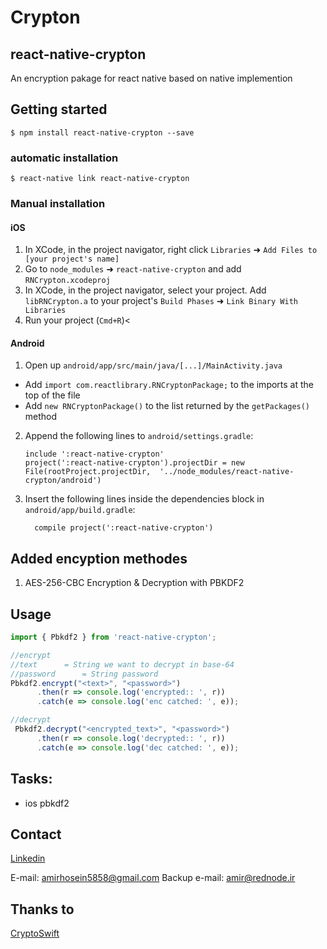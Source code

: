 
# Crypton

## react-native-crypton 
An encryption pakage for react native based on native implemention 



## Getting started

`$ npm install react-native-crypton --save`

### automatic installation

`$ react-native link react-native-crypton`

### Manual installation


#### iOS
1. In XCode, in the project navigator, right click `Libraries` ➜ `Add Files to [your project's name]`
2. Go to `node_modules` ➜ `react-native-crypton` and add `RNCrypton.xcodeproj`
3. In XCode, in the project navigator, select your project. Add `libRNCrypton.a` to your project's `Build Phases` ➜ `Link Binary With Libraries`
4. Run your project (`Cmd+R`)<

#### Android

1. Open up `android/app/src/main/java/[...]/MainActivity.java`
  - Add `import com.reactlibrary.RNCryptonPackage;` to the imports at the top of the file
  - Add `new RNCryptonPackage()` to the list returned by the `getPackages()` method
2. Append the following lines to `android/settings.gradle`:
  	```
  	include ':react-native-crypton'
  	project(':react-native-crypton').projectDir = new File(rootProject.projectDir, 	'../node_modules/react-native-crypton/android')
  	```
3. Insert the following lines inside the dependencies block in `android/app/build.gradle`:
  	```
      compile project(':react-native-crypton')
  	```

<!-- #### Windows
[Read it! :D](https://github.com/ReactWindows/react-native)

1. In Visual Studio add the `RNCrypton.sln` in `node_modules/react-native-crypton/windows/RNCrypton.sln` folder to their solution, reference from their app.
2. Open up your `MainPage.cs` app
  - Add `using Crypton.RNCrypton;` to the usings at the top of the file
  - Add `new RNCryptonPackage()` to the `List<IReactPackage>` returned by the `Packages` method -->
## Added encyption methodes
1. AES-256-CBC Encryption & Decryption with PBKDF2


<!-- ## Added hash methodes android only just now (will be update soon)
1. MD5
2. SHA-1
3. SHA-224
4. SHA-256
5. SHA-384
6. SHA-512 -->

## Usage
```javascript
import { Pbkdf2 } from 'react-native-crypton';

//encrypt
//text 		= String we want to decrypt in base-64
//password		= String password
Pbkdf2.encrypt("<text>", "<password>")
      .then(r => console.log('encrypted:: ', r))
      .catch(e => console.log('enc catched: ', e));

//decrypt
 Pbkdf2.decrypt("<encrypted_text>", "<password>")
      .then(r => console.log('decrypted:: ', r))
      .catch(e => console.log('dec catched: ', e));


```

## Tasks:
- ios pbkdf2 

## Contact
[Linkedin](https://www.linkedin.com/in/amirhuusein/)

E-mail: amirhosein5858@gmail.com 
Backup e-mail: amir@rednode.ir
## Thanks to
[CryptoSwift](https://github.com/krzyzanowskim/CryptoSwift)